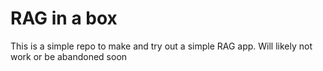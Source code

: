 # RAG in a box
This is a simple repo to make and try out a simple RAG app. Will likely not work or be abandoned soon
